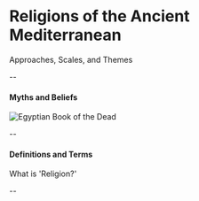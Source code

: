 # Religions of the Ancient Mediterranean

Approaches, Scales, and Themes

--

#### Myths and Beliefs

![Egyptian Book of the Dead](https://d37emhs34s6iw8.cloudfront.net/presentations/history/ram-into/egyptian-myth.jpg)

--

#### Definitions and Terms

What is 'Religion?'

--

